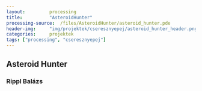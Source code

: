 ```yaml
---
layout:         processing
title:          "AsteroidHunter"
processing-source:  /files/AsteroidHunter/asteroid_hunter.pde
header-img:     "img/projektek/cseresznyepej/asteroid_hunter_header.png"
categories:     projektek
tags: ["processing", "cseresznyepej"]
---
```

<h2>Asteroid Hunter</h2>
<h3 class="authors">Rippl Balázs</h3>
